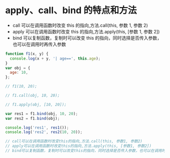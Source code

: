 # apply、call、bind 的特点和方法

- call 可以在调用函数时改变 this 的指向,方法.call(this, 参数 1, 参数 2)
- apply 可以在调用函数时改变 this 的指向,方法.apply(this, [参数 1, 参数 2])
- bind 可以复制函数，复制时可以改变 this 的指向，同时选择是否传入参数，也可以在调用时再传入参数

```js
function f1(x, y) {
  console.log(x + y, '| age==', this.age);
}
var obj = {
  age: 10,
};

// f1(10, 20);

// f1.call(obj, 10, 20);

// f1.apply(obj, [10, 20]);

var res1 = f1.bind(obj, 10, 20);
var res2 = f1.bind(obj);

console.log('res1', res1());
console.log('res2', res2(10, 20));

// call可以在调用函数时改变this的指向,方法.call(this, 参数1, 参数2)
// apply可以在调用函数时改变this的指向,方法.apply(this, [参数1, 参数2])
// bind可以复制函数，复制时可以改变this的指向，同时选择是否传入参数，也可以在调用时再传入参数
```
